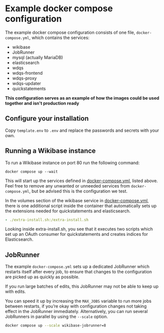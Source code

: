 # Example docker compose configuration

The example docker compose configuration consists of one file, `docker-compose.yml`, which contains the services:

- wikibase
- JobRunner
- mysql (actually MariaDB)
- elasticsearch
- wdqs
- wdqs-frontend
- wdqs-proxy
- wdqs-updater
- quickstatements

**This configuration serves as an example of how the images could be used together and isn't production ready**

## Configure your installation

Copy `template.env` to `.env` and replace the passwords and secrets with your own.

## Running a Wikibase instance

To run a Wikibase instance on port 80 run the following command:

```
docker compose up --wait
```

This will start up the services defined in [docker-compose.yml](docker-compose.yml), listed above. Feel free to remove any unwanted or unneeded services from `docker-compose.yml`, but be advised this is the configuration we test.

In the volumes section of the wikibase service in [docker-compose.yml](docker-compose.yml), there is one additional script inside the container that automatically sets up the extensions needed for quickstatements and elasticsearch.

```yml
- ./extra-install.sh:/extra-install.sh
```

Looking inside extra-install.sh, you see that it executes two scripts which set up an OAuth consumer for quickstatements and creates indices for Elasticsearch.

## JobRunner

The example `docker-compose.yml` sets up a dedicated JobRunner which restarts itself after every job, to ensure that changes to the configuration are picked up as quickly as possible.

If you run large batches of edits, this JobRunner may not be able to keep up with edits.

You can speed it up by increasing the `MAX_JOBS` variable to run more jobs between restarts, if you’re okay with configuration changes not taking effect in the JobRunner immediately. Alternatively, you can run several JobRunners in parallel by using the `--scale` option.

```sh
docker compose up --scale wikibase-jobrunner=8
```
